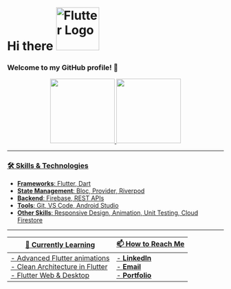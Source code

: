 # Hi there <img src="https://storage.googleapis.com/cms-storage-bucket/780e0e64d323aad2cdd5.png" alt="Flutter Logo" width="100px">


### Welcome to my GitHub profile! 🚀  
<div align="center">
  <a href="https://github.com/raonylino">
  <img  height="150em" src="https://github-readme-stats.vercel.app/api?username=raonylino&show_icons=true&theme=dark&include_all_commits=true&count_private=true"/>
  <img height="150em" src="https://github-readme-stats.vercel.app/api/top-langs/?username=raonylino&layout=compact&langs_count=7&theme=dark"/>
</div>

---
### 🛠️ Skills & Technologies
- **Frameworks**: Flutter, Dart
- **State Management**: Bloc, Provider, Riverpod
- **Backend**: Firebase, REST APIs
- **Tools**: Git, VS Code, Android Studio
- **Other Skills**: Responsive Design, Animation, Unit Testing, Cloud Firestore
---

| 🌱 Currently Learning | 📫 How to Reach Me |
|------------------------|--------------------|
| - Advanced Flutter animations<br>- Clean Architecture in Flutter<br>- Flutter Web & Desktop | - **[LinkedIn](https://www.linkedin.com/in/raony-lino-7011a1237/)**<br>- **[Email](mailto:Raony_lino@hotmail.com)**<br>- **[Portfolio](https://raonylino.github.io/)** |


